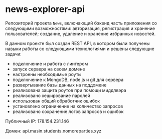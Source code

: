 # news-explorer-api
Репозиторий проекта `News`, включающий бэкенд часть приложения со следующими возможностями: авторизация, регистрация и хранение пользователей; создание, удаление и хранение избранных новостей.

В данном проекте был создан REST API, в котором были получены навыки работы со следующими технологиями и решены следующие задачи:

* подключение и работа с линтером
* запуск сервера на своем домене
* настроены необходимые роуты
* подключение к MongoDB, node.js и git для сервера
* развертывание базы данных на поддомене
* реализована защита роутов при помощи миддлвэра
* реализовано хеширование паролей
* использован общий обработчик ошибок
* установлено ограничение на количество запросов
* реализовано сохранение логов запросов и ошибок

Публичный IP: 178.154.231.146

Домен: api.masin.students.nomoreparties.xyz
